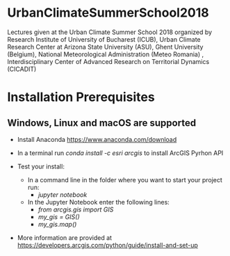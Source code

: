 # UrbanClimateSummerSchool2018
Lectures given at the Urban Climate Summer School 2018 organized by Research Institute of University of Bucharest (ICUB), Urban Climate Research Center at Arizona State University (ASU), Ghent University (Belgium), National Meteorological Administration (Meteo Romania) , Interdisciplinary Center of Advanced Research on Territorial Dynamics (CICADIT)


# Installation Prerequisites

## Windows, Linux and macOS are supported

* Install Anaconda https://www.anaconda.com/download
* In a terminal run *conda install -c esri arcgis* to install ArcGIS Pyrhon API
* Test your install: 
    * In a command line in the folder where you want to start your project run:
        - *jupyter notebook*
     * In the Jupyter Notebook enter the following lines:
        - *from arcgis.gis import GIS*
        - *my_gis = GIS()*
        - *my_gis.map()*
        
* More information are provided at https://developers.arcgis.com/python/guide/install-and-set-up